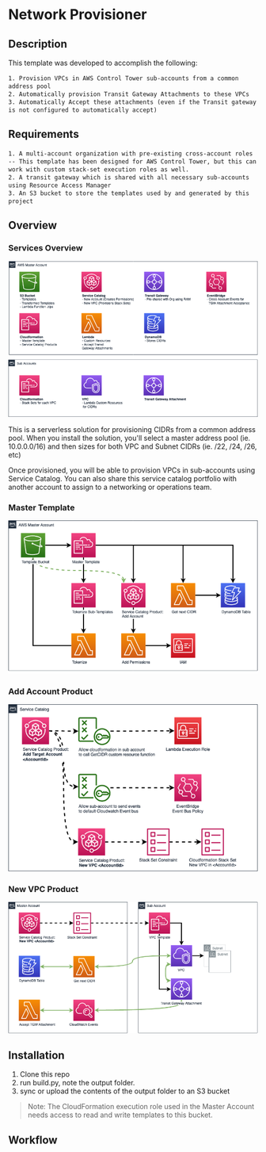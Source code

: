 # Network Provisioner

## Description

This template was developed to accomplish the following:

    1. Provision VPCs in AWS Control Tower sub-accounts from a common address pool
    2. Automatically provision Transit Gateway Attachments to these VPCs
    3. Automatically Accept these attachments (even if the Transit gateway is not configured to automatically accept)

## Requirements

    1. A multi-account organization with pre-existing cross-account roles -- This template has been designed for AWS Control Tower, but this can work with custom stack-set execution roles as well.
    2. A transit gateway which is shared with all necessary sub-accounts using Resource Access Manager
    3. An S3 bucket to store the templates used by and generated by this project

## Overview

### Services Overview
![Services Overview](./img/ServiceDiagram.png)

This is a serverless solution for provisioning CIDRs from a common address pool. When you install the solution, you'll select a master address pool (ie. 10.0.0.0/16) and then sizes for both VPC and Subnet CIDRs (ie. /22, /24, /26, etc)

Once provisioned, you will be able to provision VPCs in sub-accounts using Service Catalog. You can also share this service catalog portfolio with another account to assign to a networking or operations team.



### Master Template
![Installation](./img/InstallationDiagram.png)

### Add Account Product

![Add Account](./img/AddAccountProduct.png)

### New VPC Product

![New VPC](./img/NewVPCDiagram.png)

## Installation

1. Clone this repo
2. run build.py, note the output folder.
3. sync or upload the contents of the output folder to an S3 bucket
> Note: The CloudFormation execution role used in the Master Account needs access to read and write templates to this bucket.

## Workflow